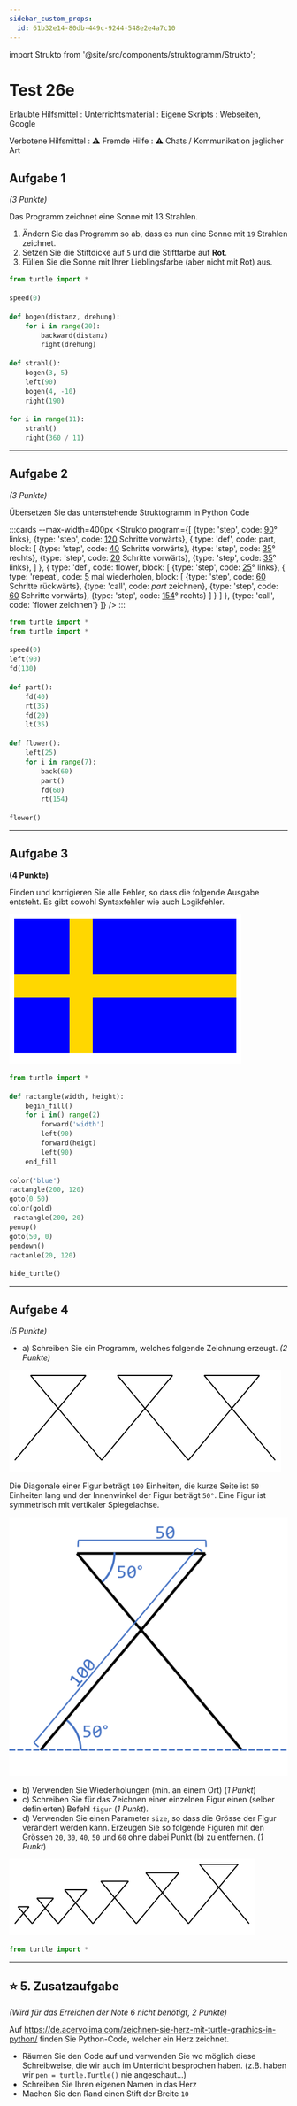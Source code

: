 ```yaml
---
sidebar_custom_props:
  id: 61b32e14-80db-449c-9244-548e2e4a7c10
---
```

import Strukto from '@site/src/components/struktogramm/Strukto';

# Test 26e

Erlaubte Hilfsmittel
: Unterrichtsmaterial
: Eigene Skripts
: Webseiten, Google

Verbotene Hilfsmittel
: ⚠️ Fremde Hilfe
: ⚠️ Chats / Kommunikation jeglicher Art


<Solution webKey="50619fbd-2a82-4608-bd1b-b04a251ef4f6" title="Testfragen" open>

## Aufgabe 1
*(3 Punkte)*

Das Programm zeichnet eine Sonne mit 13 Strahlen.
1. Ändern Sie das Programm so ab, dass es nun eine Sonne mit `19` Strahlen zeichnet.
2. Setzen Sie die Stiftdicke auf `5` und die Stiftfarbe auf **Rot**.
3. Füllen Sie die Sonne mit Ihrer Lieblingsfarbe (aber nicht mit Rot) aus.

```py live_py title=aufgabe1.py id=bc26c5ea-c372-41ed-93bb-66b5059cb5c6 versioned
from turtle import *

speed(0)

def bogen(distanz, drehung):
    for i in range(20):
        backward(distanz)
        right(drehung)

def strahl():
    bogen(3, 5)
    left(90)
    bogen(4, -10)
    right(190)

for i in range(11):
    strahl()
    right(360 / 11)
```

---

## Aufgabe 2
*(3 Punkte)*

Übersetzen Sie das untenstehende Struktogramm in Python Code

:::cards --max-width=400px
<Strukto program={[
    {type: 'step', code: <span><u>90</u>° links</span>},
    {type: 'step', code: <span><u>120</u> Schritte vorwärts</span>},
    {
        type: 'def', 
        code: <span>part</span>,
        block: [
            {type: 'step', code: <span><u>40</u> Schritte vorwärts</span>},
            {type: 'step', code: <span><u>35</u>° rechts</span>},
            {type: 'step', code: <span><u>20</u> Schritte vorwärts</span>},
            {type: 'step', code: <span><u>35</u>° links</span>},
        ]
    },
    {
        type: 'def', 
        code: <span>flower</span>,
        block: [
            {type: 'step', code: <span><u>25</u>° links</span>},
            {
                type: 'repeat', 
                code: <span><u>5</u> mal wiederholen</span>,
                block: [
                    {type: 'step', code: <span><u>60</u> Schritte rückwärts</span>},
                    {type: 'call', code: <span><i>part</i> zeichnen</span>},
                    {type: 'step', code: <span><u>60</u> Schritte vorwärts</span>},
                    {type: 'step', code: <span><u>154</u>° rechts</span>}
                ]
            }
        ]
    },
    {type: 'call', code: 'flower zeichnen'}
]} />
:::

```py live_py title=aufgabe2.py versioned id=08e4d758-759b-436a-bd20-c60bcf432682
from turtle import * 
from turtle import *

speed(0)
left(90)
fd(130)

def part():
    fd(40)
    rt(35)
    fd(20)
    lt(35)

def flower():
    left(25)
    for i in range(7):
        back(60)
        part()
        fd(60)
        rt(154)

flower()
```

---

## Aufgabe 3
**(4 Punkte)**

Finden und korrigieren Sie alle Fehler, so dass die folgende Ausgabe entsteht. Es gibt sowohl Syntaxfehler wie auch Logikfehler.

![Dänische Flagge](images/sweden.svg)

```py live_py title=aufgabe3.py id=94c8484d-c060-4c28-b489-9874f06cf0d8 versioned
from turtle import *

def ractangle(width, height):
    begin_fill()
    for i in() range(2)
        forward('width')
        left(90)
        forward(heigt)
        left(90)
    end_fill

color('blue')
ractangle(200, 120)
goto(0 50)
color(gold)
 ractangle(200, 20)
penup()
goto(50, 0)
pendown()
ractanle(20, 120)

hide_turtle()
```
---

## Aufgabe 4
*(5 Punkte)*

- a) Schreiben Sie ein Programm, welches folgende Zeichnung erzeugt. *(2 Punkte)*

![Figuren](images/figuren.svg)

Die Diagonale einer Figur beträgt `100` Einheiten, die kurze Seite ist `50` Einheiten lang und der Innenwinkel der Figur beträgt `50°`. Eine Figur ist symmetrisch mit vertikaler Spiegelachse.

![Eine Figur --width=200px](images/ghost-dimensions.png)

- b) Verwenden Sie Wiederholungen (min. an einem Ort) (*1 Punkt*)
- c) Schreiben Sie für das Zeichnen einer einzelnen Figur einen (selber definierten) Befehl `figur` (*1 Punkt*).
- d) Verwenden Sie einen Parameter `size`, so dass die Grösse der Figur verändert werden kann. Erzeugen Sie so folgende Figuren mit den Grössen `20`, `30`, `40`, `50` und `60` ohne dabei Punkt (b) zu entfernen. (*1 Punkt*)

![--width=800px](images/increasing-figs.svg)

```py live_py title=aufgabe4.py versioned id=42125786-9de4-422b-b376-42c08fda7ed1 readonly
from turtle import *
```

---

## ⭐ 5. Zusatzaufgabe
*(Wird für das Erreichen der Note 6 nicht benötigt, 2 Punkte)*

Auf https://de.acervolima.com/zeichnen-sie-herz-mit-turtle-graphics-in-python/ finden Sie Python-Code, welcher ein Herz zeichnet.

- Räumen Sie den Code auf und verwenden Sie wo möglich diese Schreibweise, die wir auch im Unterricht besprochen haben. (z.B. haben wir `pen = turtle.Turtle()` nie angeschaut...)
- Schreiben Sie Ihren eigenen Namen in das Herz
- Machen Sie den Rand einen Stift der Breite `10` 

```py live_py title=zusatzaufgabe.py id=69f6f8dd-b21e-45df-bde9-6d0acd9baa65 versioned

```

</Solution>
